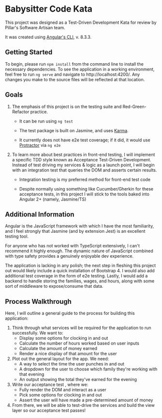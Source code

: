 # Babysitter Code Kata

This project was designed as a Test-Driven Development Kata for review by Pillar's Software Artisan team.

It was created using [Angular's CLI](https://github.com/angular/angular-cli), v. 8.3.3.

## Getting Started
To begin, please run `npm install` from the command line to install the necessary dependencies.
To see the application in a working environment, feel free to run `ng serve` and navigate to http://localhost:4200/.
Any changes you make to the source files will be reflected at that location.

## Goals
1. The emphasis of this project is on the testing suite and Red-Green-Refactor practice.

    - It can be run using `ng test`

    - The test package is built on Jasmine, and uses [Karma](https://karma-runner.github.io).

    - It currently does not have e2e test coverage; if it did, it would use [Protractor](http://www.protractortest.org/) via `ng e2e`

2. To learn more about best practices in front-end testing, I will implement a specific TDD style known as Acceptance Test-Driven Development. Instead of test driving my services & logic as a launch point, I will begin with an integration test that queries the DOM and asserts certain results.

    - Integration testing is my preferred method for front-end test code

    - Despite normally using something like Cucumber/Gherkin for these acceptance tests, in this project I will stick to the tools baked into Angular 2+ (namely, Jasmine/TS)


## Additional Information
Angular is the JavaScript framework with which I have the most familiarity, and I feel strongly that Jasmine (and by extension Jest) is an excellent testing tool.


For anyone who has not worked with TypeScript extensively, I can't recommend it highly enough. The dynamic nature of JavaScript combined with type safety provides a genuinely enjoyable dev experience.

The application is lacking in any polish; the next step in fleshing this project out would likely include a quick installation of Bootstrap 4.
I would also add additional test coverage in the form of e2e testing. Lastly, I would add a backend to handle storing the families, wages, and hours, along with some sort of middleware to expose/consume that data.

## Process Walkthrough
Here, I will outline a general guide to the process for building this application:

1. Think through what services will be required for the application to run successfully. We want to:
    - Display some options for clocking in and out
    - Calculate the number of hours worked based on user inputs
    - Calculate the amount of money earned
    - Render a nice display of that amount for the user
2. Plot out the general layout for the app. We need:
    - A way to select the time the user punches in and out
    - A dropdown for the user to choose which family they're working with that evening
    - An output showing the total they've earned for the evening
3. Write our acceptance test , where we:
    - Fully render the DOM and interact as a user
    - Pick some options for clocking in and out
    - Assert the user will have made a pre-determined amount of money
4. From there, we will be able to test-drive the services and build the view layer so our acceptance test passes!
